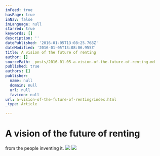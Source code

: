 ```yaml
---
inFeed: true
hasPage: true
inNav: false
inLanguage: null
starred: true
keywords: []
description: ''
datePublished: '2016-01-05T13:08:25.768Z'
dateModified: '2016-01-05T13:08:06.955Z'
title: A vision of the future of renting
author: []
sourcePath: _posts/2016-01-05-a-vision-of-the-future-of-renting.md
published: true
authors: []
publisher:
  name: null
  domain: null
  url: null
  favicon: null
url: a-vision-of-the-future-of-renting/index.html
_type: Article

---
```

# A vision of the future of renting

from the people inventing it.
![](https://the-grid-user-content.s3-us-west-2.amazonaws.com/3d79b475-860f-4e56-962f-1c58889e6a0d.jpg)
![](https://the-grid-user-content.s3-us-west-2.amazonaws.com/032f07ef-e8ec-48f0-8cd9-333b121a444f.jpg)